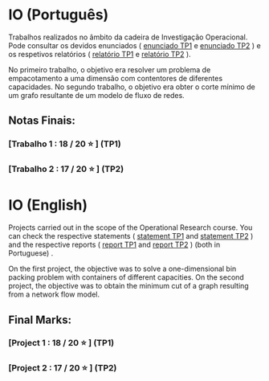 # IO (Português)
Trabalhos realizados no âmbito da cadeira de Investigação Operacional. Pode consultar os devidos enunciados ( [enunciado TP1](TP1/enunciado_fase_1.pdf) e [enunciado TP2](TP2/enunciado_fase_2.pdf) ) e os respetivos relatórios ( [relatório TP1](TP1/relatório_fase_1.pdf) e [relatório TP2](TP2/relatorio_fase_2.pdf) ).

No primeiro trabalho, o objetivo era resolver um problema de empacotamento a uma dimensão com contentores de diferentes capacidades. No segundo trabalho, o objetivo era obter o corte mínimo de um grafo resultante de um modelo de fluxo de redes.

## Notas Finais:
### [Trabalho 1 :  18 / 20 ⭐️ ] (TP1)
### [Trabalho 2 :  17 / 20 ⭐️ ] (TP2)

# IO (English)
Projects carried out in the scope of the Operational Research course. You can check the respective statements ( [statement TP1](TP1/enunciado_fase_1.pdf) and [statement TP2](TP2/enunciado_fase_2.pdf) ) and the respective reports ( [report TP1](TP1/relatório_fase_1.pdf)  and [report TP2](TP2/relatorio_fase_2.pdf) ) (both in Portuguese) .

On the first project, the objective was to solve a one-dimensional bin packing problem with containers of different capacities. On the second project, the objective was to obtain the minimum cut of a graph resulting from a network flow model.

## Final Marks:
### [Project 1 :  18 / 20 ⭐️ ] (TP1)
### [Project 2 :  17 / 20 ⭐️ ] (TP2)

